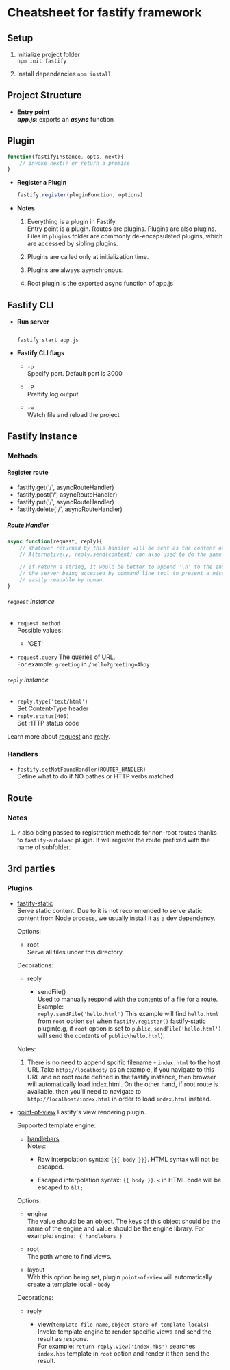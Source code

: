 # Cheatsheet for fastify framework

## Setup

1. Initialize project folder  
`npm init fastify`

2. Install dependencies
`npm install`

## Project Structure

- **Entry point**  
  ***app.js***: exports an ***async*** function

## Plugin  

```javascript
function(fastifyInstance, opts, next){
    // invoke next() or return a promise 
}
```

- **Register a Plugin**

   ```javascript
   fastify.register(pluginFunction, options)
   ```

- **Notes**  
  1. Everything is a plugin in Fastify.  
     Entry point is a plugin. Routes are plugins. Plugins are also plugins.  
     Files in `plugins` folder are commonly de-encapsulated plugins, which are accessed by sibling plugins.  

  2. Plugins are called only at initialization time.

  3. Plugins are always asynchronous.

  4. Root plugin is the exported async function of app.js

## Fastify CLI

- **Run server**

    ```console

    fastify start app.js
    ```

- **Fastify CLI flags**

  - `-p`  
    Specify port. Default port is 3000

  - `-P`  
    Prettify log output

  - `-w`  
    Watch file and reload the project

## Fastify Instance

### Methods

#### Register route

- fastify.get('/', asyncRouteHandler)
- fastify.post('/', asyncRouteHandler)
- fastify.put('/', asyncRouteHandler)
- fastify.delete('/', asyncRouteHandler)

##### Route Handler

```javascript
async function(request, reply){
    // Whatever returned by this handler will be sent as the content of the HTTP response.
    // Alternatively, reply.send(content) can also used to do the same job. 

    // If return a string, it would be better to append '\n' to the end of the string in case
    // the server being accessed by command line tool to present a nice response which is
    // easily readable by human.
}
```

###### `request` instance

- `request.method`  
  Possible values:
  - 'GET'

- `request.query`
  The queries of URL.  
  For example: `greeting` in `/hello?greeting=Ahoy`

###### `reply` instance

- `reply.type('text/html')`  
  Set Content-Type header
- `reply.status(405)`  
  Set HTTP status code

Learn more about [request](https://www.fastify.io/docs/v3.27.x/Reference/Request/) and [reply](https://www.fastify.io/docs/v3.27.x/Reference/Reply/).

### Handlers

- `fastify.setNotFoundHandler(ROUTER_HANDLER)`  
  Define what to do if NO pathes or HTTP verbs matched

## Route

### Notes

1. `/` also being passed to registration methods for non-root routes thanks to `fastify-autoload` plugin. It will register the route prefixed with the name of subfolder.

## 3rd parties

### Plugins

- [fastify-static](https://github.com/fastify/fastify-static)  
  Serve static content. Due to it is not recommended to serve static content from Node process, we usually install it as a dev dependency.

  Options:
  - root  
    Serve all files under this directory.

  Decorations:
  - reply
  
    - sendFile()  
      Used to manually respond with the contents of a file for a route.  
      Example:  
      `reply.sendFile('hello.html')`
      This example will find `hello.html` from `root` option set when `fastify.register()` fastify-static plugin(e.g, if `root` option is set to `public`, `sendFile('hello.html')` will send the contents of `public\hello.html`).

  Notes:  
  1. There is no need to append spcific filename - `index.html` to the host URL.Take `http://localhost/` as an example, if you navigate to this URL and no root route defined in the fastify instance, then browser will automatically load index.html. On the other hand, if root route is available, then you'll need to navigate to `http://localhost/index.html` in order to load `index.html` instead.

- [point-of-view](https://github.com/fastify/point-of-view)
  Fastify's view rendering plugin.

  Supported template engine:  

  - [handlebars](https://handlebarsjs.com/)  
    Notes:  
    - Raw interpolation syntax: `{{{ body }}}`. HTML syntax will not be escaped.

    - Escaped interpolation syntax: `{{ body }}`. `<` in HTML code will be escaped to `&lt;`

  Options:  
  - engine  
    The value should be an object. The keys of this object should be the name of the engine and value should be the engine library.
    For example: `engine: { handlebars }`  

  - root  
    The path where to find views.

  - layout  
    With this option being set, plugin `point-of-view` will automatically create a template local - `body`

  Decorations:

  - reply

    - view(`template file name`, `object store of template locals`)  
    Invoke template engine to render specific views and send the result as respone.  
    For example: `return reply.view('index.hbs')` searches `index.hbs` template in `root` option and render it then send the result.
